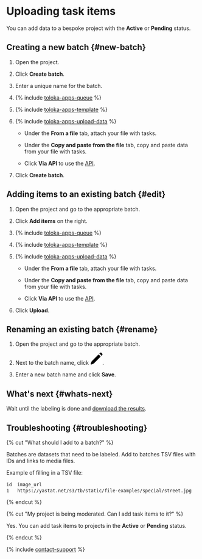 # Uploading task items

You can add data to a bespoke project with the **Active** or **Pending** status.

## Creating a new batch {#new-batch}

1. Open the project.

1. Click **Create batch**.

1. Enter a unique name for the batch.

1. {% include [toloka-apps-queue](../_includes/queue.md) %}

1. {% include [toloka-apps-template](../_includes/template.md) %}

1. {% include [toloka-apps-upload-data](../_includes/upload-data.md) %}

    - Under the **From a file** tab, attach your file with tasks.
    
    - Under the **Copy and paste from the file** tab, copy and paste data from your file with tasks.
    
    - Click **Via API** to use the [API](../api/concepts/index.md).

1. Click **Create batch**.

## Adding items to an existing batch {#edit}

1. Open the project and go to the appropriate batch.

1. Click **Add items** on the right.

1. {% include [toloka-apps-queue](../_includes/queue.md) %}

1. {% include [toloka-apps-template](../_includes/template.md) %}

1. {% include [toloka-apps-upload-data](../_includes/upload-data.md) %}

    - Under the **From a file** tab, attach your file with tasks.
    
    - Under the **Copy and paste from the file** tab, copy and paste data from your file with tasks.
    
    - Click **Via API** to use the [API](../api/concepts/index.md).

1. Click **Upload**.

## Renaming an existing batch {#rename}

1. Open the project and go to the appropriate batch.

1. Next to the batch name, click ![Rename](../_images/edit.svg).

1. Enter a new batch name and click **Save**.

## What's next {#whats-next}

Wait until the labeling is done and [download the results](download-results.md).

## Troubleshooting {#troubleshooting}

{% cut "What should I add to a batch?" %}

Batches are datasets that need to be labeled. Add to batches TSV files with IDs and links to media files.

Example of filling in a TSV file:

```
id  image_url
1   https://yastat.net/s3/tb/static/file-examples/special/street.jpg
```

{% endcut %}

{% cut "My project is being moderated. Can I add task items to it?" %}

Yes. You can add task items to projects in the **Active** or **Pending** status.

{% endcut %}

{% include [contact-support](../_includes/contact-support.md) %}
